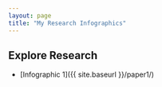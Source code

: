 ```yaml
---
layout: page
title: "My Research Infographics"
---
```


## Explore Research

- [Infographic 1]({{ site.baseurl }}/paper1/)
